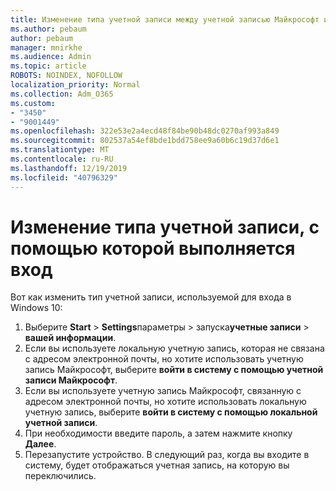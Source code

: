 ```yaml
---
title: Изменение типа учетной записи между учетной записью Майкрософт и локальной учетной записью
ms.author: pebaum
author: pebaum
manager: mnirkhe
ms.audience: Admin
ms.topic: article
ROBOTS: NOINDEX, NOFOLLOW
localization_priority: Normal
ms.collection: Adm_O365
ms.custom:
- "3450"
- "9001449"
ms.openlocfilehash: 322e53e2a4ecd48f84be90b48dc0270af993a849
ms.sourcegitcommit: 802537a54ef8bde1bdd758ee9a60b6c19d37d6e1
ms.translationtype: MT
ms.contentlocale: ru-RU
ms.lasthandoff: 12/19/2019
ms.locfileid: "40796329"
---
```

# <a name="change-the-account-type-that-you-sign-in-with"></a>Изменение типа учетной записи, с помощью которой выполняется вход

Вот как изменить тип учетной записи, используемой для входа в Windows 10:

1. Выберите **Start** > **Settings**параметры > запуска**учетные записи** > **вашей информации**.
2. Если вы используете локальную учетную запись, которая не связана с адресом электронной почты, но хотите использовать учетную запись Майкрософт, выберите **войти в систему с помощью учетной записи Майкрософт**.
3. Если вы используете учетную запись Майкрософт, связанную с адресом электронной почты, но хотите использовать локальную учетную запись, выберите **войти в систему с помощью локальной учетной записи**.
4. При необходимости введите пароль, а затем нажмите кнопку **Далее**.
5. Перезапустите устройство. В следующий раз, когда вы входите в систему, будет отображаться учетная запись, на которую вы переключились.